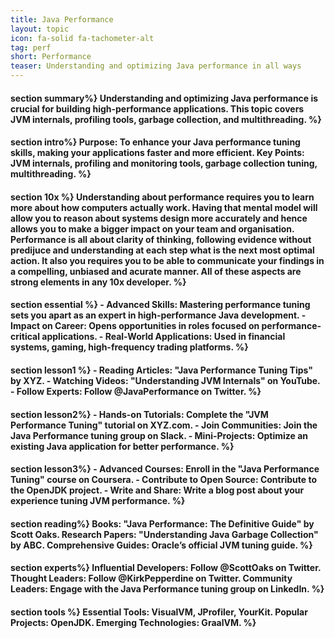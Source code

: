 ```yaml
---
title: Java Performance
layout: topic
icon: fa-solid fa-tachometer-alt
tag: perf
short: Performance
teaser: Understanding and optimizing Java performance in all ways
---
```

<h4>section  summary%}
Understanding and optimizing Java performance is crucial for building high-performance applications. This topic covers JVM internals, profiling tools, garbage collection, and multithreading.
 %}

<h4>section  intro%}
Purpose: To enhance your Java performance tuning skills, making your applications faster and more efficient.
Key Points: JVM internals, profiling and monitoring tools, garbage collection tuning, multithreading.
 %}

<h4>section  10x %}
Understanding about performance requires you to learn more about how computers actually work. Having that mental model will allow you to reason about systems design more accurately and hence allows you to make a bigger impact on your team and organisation.  Performance is all about clarity of thinking, following evidence without predijuce and understanding at each step what is the next most optimal action. It also you requires you to be able to communicate your findings in a compelling, unbiased and acurate manner. All of these aspects are strong elements in any 10x developer.
 %}
<h4>section  essential %}
- Advanced Skills: Mastering performance tuning sets you apart as an expert in high-performance Java development.
- Impact on Career: Opens opportunities in roles focused on performance-critical applications.
- Real-World Applications: Used in financial systems, gaming, high-frequency trading platforms.
 %}

<h4>section  lesson1 %}
- Reading Articles: "Java Performance Tuning Tips" by XYZ.
- Watching Videos: "Understanding JVM Internals" on YouTube.
- Follow Experts: Follow @JavaPerformance on Twitter.
 %}

<h4>section  lesson2%}
- Hands-on Tutorials: Complete the "JVM Performance Tuning" tutorial on XYZ.com.
- Join Communities: Join the Java Performance tuning group on Slack.
- Mini-Projects: Optimize an existing Java application for better performance.
 %}

<h4>section  lesson3%}
- Advanced Courses: Enroll in the "Java Performance Tuning" course on Coursera.
- Contribute to Open Source: Contribute to the OpenJDK project.
- Write and Share: Write a blog post about your experience tuning JVM performance.
 %}

<h4>section  reading%}
Books: "Java Performance: The Definitive Guide" by Scott Oaks.
Research Papers: "Understanding Java Garbage Collection" by ABC.
Comprehensive Guides: Oracle’s official JVM tuning guide.
 %}

<h4>section  experts%}
Influential Developers: Follow @ScottOaks on Twitter.
Thought Leaders: Follow @KirkPepperdine on Twitter.
Community Leaders: Engage with the Java Performance tuning group on LinkedIn.
 %}

<h4>section  tools %}
Essential Tools: VisualVM, JProfiler, YourKit.
Popular Projects: OpenJDK.
Emerging Technologies: GraalVM.
 %}